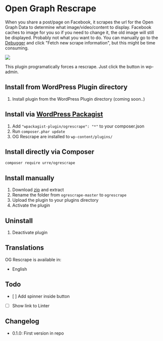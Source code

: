 # Open Graph Rescrape

When you share a post/page on Facebook, it scrapes the url for the Open Graph Data to determine what image/video/content to display. Facebook caches to image for you so if you need to change it, the old image will still be displayed. Probably not what you want to do. You can manually go to the [Debugger](https://developers.facebook.com/tools/debug/) and click "Fetch new scrape information", but this might be time consuming.

![](https://cloud.githubusercontent.com/assets/307676/9641358/9d01fb4e-51b6-11e5-9415-f70ef61c93b2.png)

This plugin programatically forces a rescrape. Just click the button in wp-admin.

## Install from WordPress Plugin directory
1. Install plugin from the WordPress Plugin directory (coming soon..)

## Install via [WordPress Packagist](http://wpackagist.org/)
1. Add ``"wpackagist-plugin/ogrescrape": "*"`` to your composer.json
3. Run ``composer.phar update``
4. OG Rescrape are installed to ``wp-content/plugins/``

## Install directly via Composer
	
	composer require urre/ogrescrape

## Install manually
1. Download [zip](https://github.com/urre/ogrescrape/archive/master.zip) and extract
2. Rename the folder from `ogrescrape-master` to `ogrescrape`
3. Upload the plugin to your plugins directory
4. Activate the plugin

## Uninstall
1. Deactivate plugin

## Translations
OG Rescrape is available in:

+ English

## Todo
- [ ] Add spinner inside button
- [ ] Show link to Linter

## Changelog
+ 0.1.0: First version in repo